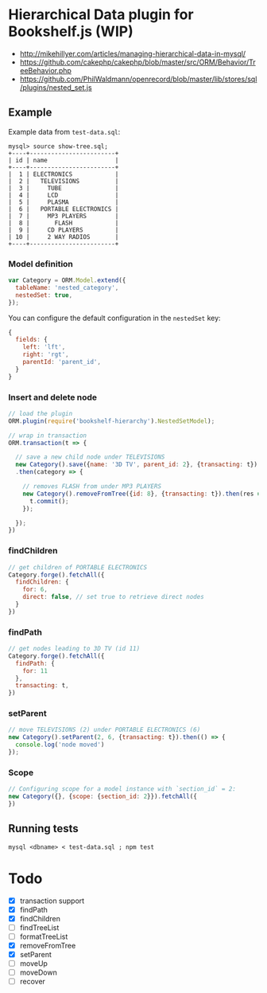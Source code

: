 # Hierarchical Data plugin for Bookshelf.js (WIP)

- http://mikehillyer.com/articles/managing-hierarchical-data-in-mysql/
- https://github.com/cakephp/cakephp/blob/master/src/ORM/Behavior/TreeBehavior.php
- https://github.com/PhilWaldmann/openrecord/blob/master/lib/stores/sql/plugins/nested_set.js

## Example

Example data from `test-data.sql`:

```
mysql> source show-tree.sql;
+----+------------------------+
| id | name                   |
+----+------------------------+
|  1 | ELECTRONICS            |
|  2 |   TELEVISIONS          |
|  3 |     TUBE               |
|  4 |     LCD                |
|  5 |     PLASMA             |
|  6 |   PORTABLE ELECTRONICS |
|  7 |     MP3 PLAYERS        |
|  8 |       FLASH            |
|  9 |     CD PLAYERS         |
| 10 |     2 WAY RADIOS       |
+----+------------------------+
```

### Model definition

```js
var Category = ORM.Model.extend({
  tableName: 'nested_category',
  nestedSet: true,
});
```

You can configure the default configuration in the `nestedSet` key:

```js
{
  fields: {
    left: 'lft',
    right: 'rgt',
    parentId: 'parent_id',
  }
}
```

### Insert and delete node

```js
// load the plugin
ORM.plugin(require('bookshelf-hierarchy').NestedSetModel);

// wrap in transaction
ORM.transaction(t => {

  // save a new child node under TELEVISIONS
  new Category().save({name: '3D TV', parent_id: 2}, {transacting: t})
  .then(category => {

    // removes FLASH from under MP3 PLAYERS
    new Category().removeFromTree({id: 8}, {transacting: t}).then(res => {
      t.commit();
    });

  });
})
```

### findChildren

```js
// get children of PORTABLE ELECTRONICS
Category.forge().fetchAll({
  findChildren: {
    for: 6,
    direct: false, // set true to retrieve direct nodes
  }
})
```

### findPath

```js
// get nodes leading to 3D TV (id 11)
Category.forge().fetchAll({
  findPath: {
    for: 11
  },
  transacting: t,
})
```

### setParent

```js
// move TELEVISIONS (2) under PORTABLE ELECTRONICS (6)
new Category().setParent(2, 6, {transacting: t}).then(() => {
  console.log('node moved')
});
```

### Scope

```js
// Configuring scope for a model instance with `section_id` = 2:
new Category({}, {scope: {section_id: 2}}).fetchAll({
})
```

## Running tests

`mysql <dbname> < test-data.sql ; npm test`

# Todo

- [x] transaction support
- [x] findPath
- [x] findChildren
- [ ] findTreeList
- [ ] formatTreeList
- [x] removeFromTree
- [x] setParent
- [ ] moveUp
- [ ] moveDown
- [ ] recover
